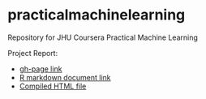 # practicalmachinelearning
Repository for JHU Coursera Practical Machine Learning

Project Report:

* [gh-page link](https://galvontyr.github.io/practicalmachinelearning/)
* [R markdown document link](https://github.com/Galvontyr/practicalmachinelearning/blob/gh-pages/index.Rmd)
* [Compiled HTML file](https://github.com/Galvontyr/practicalmachinelearning/blob/gh-pages/index.html)
